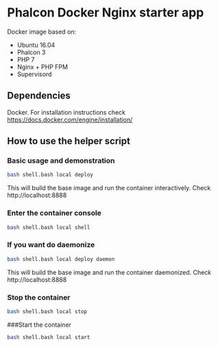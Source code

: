# Phalcon Docker Nginx starter app
Docker image based on:
- Ubuntu 16.04 
- Phalcon 3
- PHP 7 
- Nginx + PHP FPM
- Supervisord

## Dependencies
Docker. For installation instructions check https://docs.docker.com/engine/installation/

## How to use the helper script
### Basic usage and demonstration
```bash
bash shell.bash local deploy
```
This will build the base image and run the container interactively.
Check http://localhost:8888

### Enter the container console
```bash
bash shell.bash local shell
```

### If you want do daemonize
```bash
bash shell.bash local deploy daemon
```
This will build the base image and run the container daemonized.
Check http://localhost:8888

### Stop the container
```bash
bash shell.bash local stop
```

###Start the container
```bash
bash shell.bash local start
```